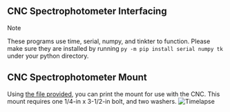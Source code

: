 ## CNC Spectrophotometer Interfacing
> [!NOTE]
> These programs use time, serial, numpy, and tinkter to function. Please make sure they are installed by running `py -m pip install serial numpy tk` under your python directory.















## CNC Spectrophotometer Mount
Using [the file provided](./hardware/cnc%20konica%20minolta%20mount.stl), you can print the mount for use with the CNC. This mount requires one 1/4-in x 3-1/2-in bolt, and two washers.
![Timelapse](./hardware/media/timelapse1.gif)
